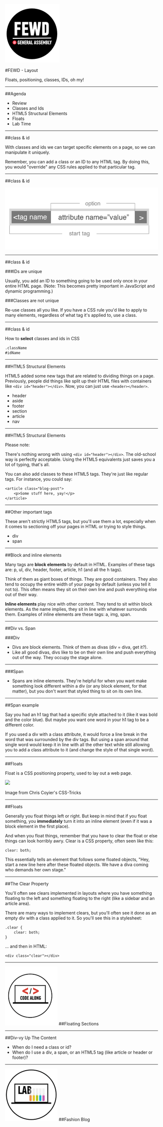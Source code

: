 ![GeneralAssemb.ly](../../img/icons/FEWD_Logo.png)

#FEWD - Layout

Floats, positioning, classes, IDs, oh my!

---


##Agenda

*	Review
*	Classes and Ids
*	HTML5 Structural Elements
*	Floats
*	Lab Time

---


##class & id

With classes and ids we can target specific elements on a page, so we can manipulate it uniquely.

Remember, you can add a class or an ID to any HTML tag. By doing this, you would "override" any CSS rules applied to that particular tag.

---

##class & id

![](../../img/unit_1/tags_attributes.png)

---

##class & id

###IDs are unique

Usually, you add an ID to something going to be used only once in your entire HTML page. (Note: This becomes pretty important in JavaScript and dynamic programming.)


###Classes are not unique

Re-use classes all you like. If you have a CSS rule you'd like to apply to many elements, regardless of what tag it's applied to, use a class.

---

##class & id

How to __select__ classes and ids in CSS

```
.className
#idName
```

---

##HTML5 Structural Elements

HTML5 added some new tags that are related to dividing things on a page. Previously, people did things like split up their HTML files with containers like ```<div id="header"></div>```. Now, you can just use ```<header></header>```. 

* header
* aside
* footer
* section
* article
* nav

---

##HTML5 Structural Elements

Please note:

There's nothing wrong with using ```<div id="header"></div>```. The old-school way is perfectly acceptable. Using the HTML5 equivalents just saves you a lot of typing, that's all. 

You can also add classes to these HTML5 tags. They're just like regular tags. For instance, you could say:

```
<article class="blog-post">
    <p>Some stuff here, yay!</p>
</article>
```

---

##Other important tags

These aren't strictly HTML5 tags, but you'll use them a lot, especially when it comes to sectioning off your pages in HTML or trying to style things.

* div
* span

---

##Block and inline elements

Many tags are __block elements__ by default in HTML. Examples of these tags are: p, ul, div, header, footer, article, h1 (and all the h tags). 

Think of them as giant boxes of things. They are good containers. They also tend to occupy the entire width of your page by default (unless you tell it not to). This often means they sit on their own line and push everything else out of their way.

__Inline elements__ play nice with other content. They tend to sit within block elements. As the name implies, they sit in line with whatever surrounds them. Examples of inline elements are these tags: a, img, span.

---

##Div vs. Span

###Div

* Divs are block elements. Think of them as divas (div = diva, get it?). 
* Like all good divas, divs like to be on their own line and push everything out of the way. They occupy the stage alone. 

---

###Span

* Spans are inline elements. They're helpful for when you want make something look different within a div (or any block element, for that matter), but you don't want that styled thing to sit on its own line.

---

##Span example

Say you had an h1 tag that had a specific style attached to it (like it was bold and the color blue). But maybe you want one word in your h1 tag to be a different color.

If you used a div with a class attribute, it would force a line break in the word that was surrounded by the div tags. But using a span around that single word would keep it in line with all the other text while still allowing you to add a class attribute to it (and change the style of that single word).

---


##Floats

Float is a CSS positioning property, used to lay out a web page. 

![](http://css-tricks.com/wp-content/csstricks-uploads/web-layout.png)

<aside class="notes">
Image from Chris Coyier's CSS-Tricks
</aside>

---

##Floats 

Generally you float things left or right. But keep in mind that if you float something, you __immediately__ turn it into an inline element (even if it was a block element in the first place).

And when you float things, remember that you have to clear the float or else things can look horribly awry. Clear is a CSS property, often seen like this:

```
clear: both;
```

This essentially tells an element that follows some floated objects, "Hey, start a new line here after these floated objects. We have a diva coming who demands her own stage."

---

##The Clear Property

You'll often see clears implemented in layouts where you have something floating to the left and something floating to the right (like a sidebar and an article area).

There are many ways to implement clears, but you'll often see it done as an empty div with a class applied to it. So you'll see this in a stylesheet:

```
.clear {
    clear: both;
}
```

... and then in HTML:

```
<div class="clear"></div>
```

---

![GeneralAssemb.ly](../../img/icons/code_along.png)
##Floating Sections

---

##Div-vy Up The Content

* When do I need a class or id?
* When do I use a div, a span, or an HTML5 tag (like article or header or footer)?

---


![GeneralAssemb.ly](../../img/icons/exercise_icon_md.png)
##Fashion Blog